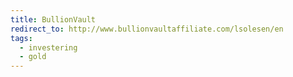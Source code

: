 ```yaml
---
title: BullionVault
redirect_to: http://www.bullionvaultaffiliate.com/lsolesen/en 
tags:
  - investering
  - gold
---
```

